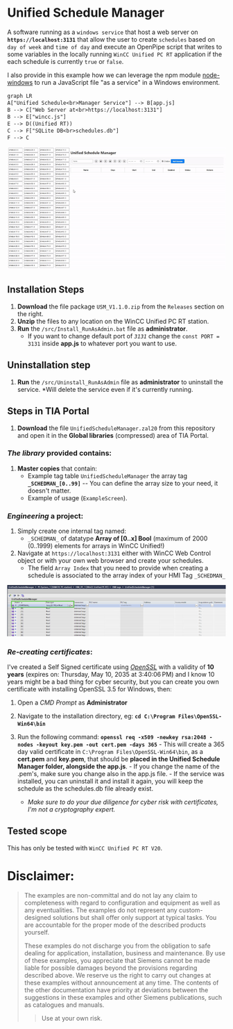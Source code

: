 # Unified Schedule Manager

A software running as a `windows service` that host a web server on **`https://localhost:3131`** that allow the user to create `schedules` based on `day of week` and `time of day` and execute an OpenPipe script that writes to some variables in the locally running `WinCC Unified PC RT` application if the each schedule is currently `true` or `false`.

I also provide in this example how we can leverage the npm module [node-windows](https://www.npmjs.com/package/node-windows) to run a JavaScript file "as a service" in a Windows environment.

```mermaid
graph LR
A["Unified Schedule<br>Manager Service"] --> B[app.js]
B --> C["Web Server at<br>https://localhost:3131"]
B --> E["wincc.js"]
E --> D((Unified RT))
C --> F["SQLite DB<br>schedules.db"]
F --> C
```

![Example](media/UWM.gif)

## Installation Steps

1. **Download** the file package `USM_V1.1.0.zip` from the `Releases` section on the right.
2. **Unzip** the files to any location on the WinCC Unified PC RT station.
3. **Run** the `/src/Install_RunAsAdmin.bat` file as **administrator**.
   - If you want to change default port of _`3131`_ change the `const PORT = 3131` inside **app.js** to whatever port you want to use.

## Uninstallation step

1. **Run** the `/src/Uninstall_RunAsAdmin` file as **administrator** to uninstall the service.
   \*Will delete the service even if it's currently running.

## Steps in TIA Portal

1. **Download** the file `UnifiedScheduleManager.zal20` from this repository and open it in the **Global libraries** (compressed) area of TIA Portal.

### **_The library_** provided contains:

1. **Master copies** that contain:
   - Example tag table `UnifiedScheduleManager` the array tag **`_SCHEDMAN_[0..99]`**
     -- You can define the array size to your need, it doesn't matter.
   - Example of usage (`ExampleScreen`).

### **_Engineering_** a project:

1. Simply create one internal tag named:
   - `_SCHEDMAN_` of datatype **Array of [0..x] Bool** (maximum of 2000 (0..1999) elements for arrays in WinCC Unified!)
2. Navigate at `https://localhost:3131` either with WinCC Web Control object or with your own web browser and create your schedules.
   - The field `Array Index` that you need to provide when creating a schedule is associated to the array index of your HMI Tag `_SCHEDMAN_`

![TIA Portal Tag Table](media/tags.png)

### **_Re-creating certificates_**:

I've created a Self Signed certificate using [_OpenSSL_](https://slproweb.com/products/Win32OpenSSL.html) with a validity of **10 years** (expires on: Thursday, May 10, 2035 at 3:40:06 PM) and I know 10 years might be a bad thing for cyber security, but you can create you own certificate with installing OpenSSL 3.5 for Windows, then:

1. Open a _CMD Prompt_ as **Administrator**
2. Navigate to the installation directory, eg: **`cd C:\Program Files\OpenSSL-Win64\bin`**
3. Run the following command:
   **`openssl req -x509 -newkey rsa:2048 -nodes -keyout key.pem -out cert.pem -days 365`** - This will create a 365 day valid certificate in `C:\Program Files\OpenSSL-Win64\bin`, as a **cert.pem** and **key.pem**, that should be **placed in the Unified Schedule Manager folder, alongside the app.js**. - If you change the name of the .pem's, make sure you change also in the app.js file. - If the service was installed, you can uninstall it and install it again, you will keep the schedule as the schedules.db file already exist.

   - _Make sure to do your due diligence for cyber risk with certificates, I'm not a cryptography expert._

## Tested scope

This has only be tested with `WinCC Unified PC RT V20`.

# Disclaimer:

> The examples are non-committal and do not lay any claim to completeness with regard to configuration and equipment as well as any eventualities. The examples do not represent any custom-designed solutions but shall offer only support at typical tasks. You are accountable for the proper mode of the described products yourself.
>
> These examples do not discharge you from the obligation to safe dealing for application, installation, business and maintenance. By use of these examples, you appreciate that Siemens cannot be made liable for possible damages beyond the provisions regarding described above. We reserve us the right to carry out changes at these examples without announcement at any time. The contents of the other documentation have priority at deviations between the suggestions in these examples and other Siemens publications, such as catalogues and manuals.
>
> > Use at your own risk.
